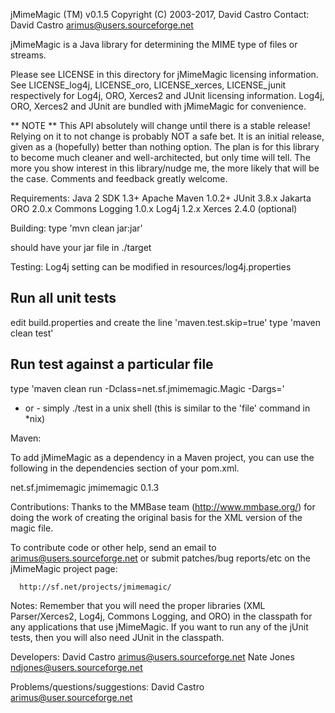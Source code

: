 jMimeMagic (TM) v0.1.5
Copyright (C) 2003-2017, David Castro
Contact:  David Castro <arimus@users.sourceforge.net>

jMimeMagic is a Java library for determining the MIME type of files or streams.

Please see LICENSE in this directory for jMimeMagic licensing information.  See
LICENSE_log4j, LICENSE_oro, LICENSE_xerces, LICENSE_junit respectively for
Log4j, ORO, Xerces2 and JUnit licensing information.  Log4j, ORO, Xerces2 and
JUnit are bundled with jMimeMagic for convenience.

** NOTE **
This API absolutely will change until there is a stable release! Relying on it
to not change is probably NOT a safe bet.  It is an initial release, given as a
(hopefully) better than nothing option.  The plan is for this library to become
much cleaner and well-architected, but only time will tell.  The more you show
interest in this library/nudge me, the more likely that will be the case.
Comments and feedback greatly welcome.


Requirements:
  Java 2 SDK 1.3+
  Apache Maven 1.0.2+
  JUnit 3.8.x
  Jakarta ORO 2.0.x
  Commons Logging 1.0.x
  Log4j 1.2.x
  Xerces 2.4.0 (optional)

Building:
  type 'mvn clean jar:jar'

  should have your jar file in ./target

Testing:
  Log4j setting can be modified in resources/log4j.properties

  Run all unit tests
  ------------------
  edit build.properties and create the line 'maven.test.skip=true'
  type 'maven clean test'
  
  Run test against a particular file
  ----------------------------------
  type 'maven clean run -Dclass=net.sf.jmimemagic.Magic -Dargs=<file to test>'
  - or - simply ./test <file to test> in a unix shell
  (this is similar to the 'file' command in *nix)

Maven:

  To add jMimeMagic as a dependency in a Maven project, you can use the
  following in the dependencies section of your pom.xml.

  <dependency>
      <groupId>net.sf.jmimemagic</groupId>
      <artifactId>jmimemagic</artifactId>
      <version>0.1.3</version>
  </dependency>

Contributions:
  Thanks to the MMBase team (http://www.mmbase.org/) for doing the work of
  creating the original basis for the XML version of the magic file.

  To contribute code or other help, send an email to arimus@users.sourceforge.net
  or submit patches/bug reports/etc on the jMimeMagic project page:

      http://sf.net/projects/jmimemagic/

Notes:
  Remember that you will need the proper libraries (XML Parser/Xerces2, Log4j,
  Commons Logging, and ORO) in the classpath for any applications that use
  jMimeMagic.  If you want to run any of the jUnit tests, then you will also
  need JUnit in the classpath.

Developers:
  David Castro <arimus@users.sourceforge.net>
  Nate Jones <ndjones@users.sourceforge.net>

Problems/questions/suggestions:
  David Castro <arimus@user.sourceforge.net>

